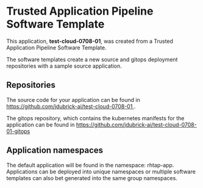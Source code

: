 # Trusted Application Pipeline Software Template

This application, **test-cloud-0708-01**, was created from a Trusted Application Pipeline Software Template.

The software templates create a new source and gitops deployment repositories with a sample source application. 

## Repositories

The source code for your application can be found in [https://github.com/jdubrick-ai/test-cloud-0708-01 ](https://github.com/jdubrick-ai/test-cloud-0708-01 ).
 
The gitops repository, which contains the kubernetes manifests for the application can be found in 
[https://github.com/jdubrick-ai/test-cloud-0708-01-gitops ](https://github.com/jdubrick-ai/test-cloud-0708-01-gitops ) 

## Application namespaces 

The default application will be found in the namespace: rhtap-app. Applications can be deployed into unique namespaces or multiple software templates can also bet generated into the same group namespaces.  